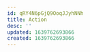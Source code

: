 ```yaml
---
id: qRY4N6pGjQ9OoqJJyhNNh
title: Action
desc: ''
updated: 1639762693866
created: 1639762693866
---
```


